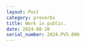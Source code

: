 ```yaml
---
layout: Post
category: proverbs
title: Work in public.
date: 2024-08-20
serial_number: 2024.PVS.006
---
```

